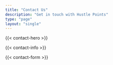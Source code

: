 ```yaml
---
title: "Contact Us"
description: "Get in touch with Hustle Points"
type: "page"
layout: "single"
---
```


{{< contact-hero >}}

{{< contact-info >}}

{{< contact-form >}}